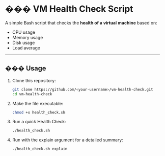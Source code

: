 # ��� VM Health Check Script

A simple Bash script that checks the **health of a virtual machine** based on:
- CPU usage
- Memory usage
- Disk usage
- Load average

---

## ��� Usage

1. Clone this repository:
   ```bash
   git clone https://github.com/<your-username>/vm-health-check.git
   cd vm-health-check
   ```

2. Make the file executable:
   ```bash
   chmod +x health_check.sh
   ```

3. Run a quick Health Check:
   ```bash
   ./health_check.sh
   ```

4. Run with the explain argument for a detailed summary:
   ```bash
   ./health_check.sh explain
   ```
